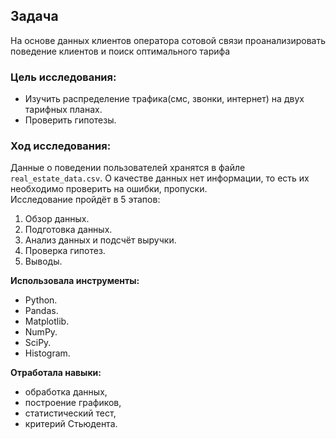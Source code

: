 ## **Задача** 
На основе данных клиентов оператора сотовой связи проанализировать поведение клиентов и поиск оптимального тарифа

### **Цель исследования:**
- Изучить распределение трафика(смс, звонки, интернет) на двух тарифных планах.
- Проверить гипотезы.

### **Ход исследования:**
Данные о поведении пользователей хранятся в файле `real_estate_data.csv`. О качестве данных нет информации, то есть их необходимо проверить на ошибки,  пропуски.  
Исследование пройдёт в 5 этапов:
 1. Обзор данных.
 2. Подготовка данных.
 3. Анализ данных и подсчёт выручки.
 4. Проверка гипотез.
 5. Выводы.

**Использовала инструменты:**
- Python.
- Pandas.
- Matplotlib.
- NumPy.
- SciPy.
- Histogram.

**Отработала навыки:**
- обработка данных,
- построение графиков,
- статистический тест,
- критерий Стьюдента.
